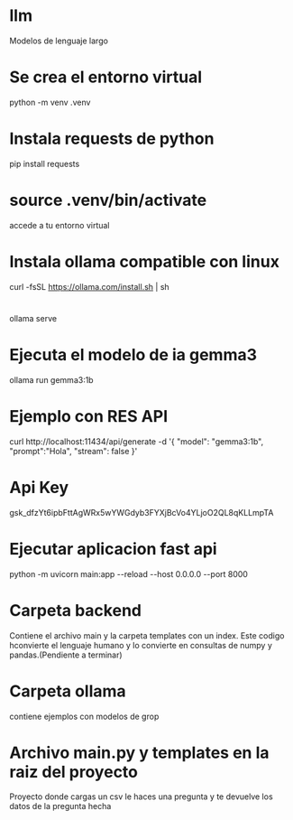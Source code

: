 # llm
Modelos de lenguaje largo

# Se crea el entorno virtual
python -m venv .venv

# Instala requests de python
pip install requests

# source .venv/bin/activate
accede a tu entorno virtual

# Instala ollama compatible con linux
curl -fsSL https://ollama.com/install.sh | sh
# 
ollama serve

# Ejecuta el modelo de ia gemma3
ollama run gemma3:1b 

# Ejemplo con RES API
curl http://localhost:11434/api/generate -d '{
  "model": "gemma3:1b",
  "prompt":"Hola",
  "stream": false
}'

# Api Key
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

# Ejecutar aplicacion fast api
python -m uvicorn main:app --reload --host 0.0.0.0 --port 8000

# Carpeta backend
Contiene el archivo main y la carpeta templates con un index. Este codigo hconvierte el lenguaje humano y lo convierte en consultas de numpy y pandas.(Pendiente a terminar)

# Carpeta ollama
contiene ejemplos con modelos de grop

# Archivo main.py y templates en la raiz del proyecto
Proyecto donde cargas un csv le haces una pregunta y te devuelve los datos de la pregunta hecha